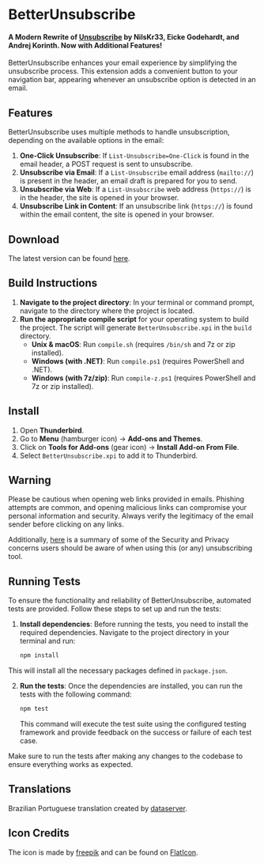 # BetterUnsubscribe

#### A Modern Rewrite of [Unsubscribe](https://addons.thunderbird.net/en-us/thunderbird/addon/unsub/) by NilsKr33, Eicke Godehardt, and Andrej Korinth. Now with Additional Features!

BetterUnsubscribe enhances your email experience by simplifying the unsubscribe process. This extension adds a convenient button to your navigation bar, appearing whenever an unsubscribe option is detected in an email.

## Features

BetterUnsubscribe uses multiple methods to handle unsubscription, depending on the available options in the email:

1. **One-Click Unsubscribe**: If `List-Unsubscribe=One-Click` is found in the email header, a POST request is sent to unsubscribe.
2. **Unsubscribe via Email**: If a `List-Unsubscribe` email address (`mailto://`) is present in the header, an email draft is prepared for you to send.
3. **Unsubscribe via Web**: If a `List-Unsubscribe` web address (`https://`) is in the header, the site is opened in your browser.
4. **Unsubscribe Link in Content**: If an unsubscribe link (`https://`) is found within the email content, the site is opened in your browser.

## Download
The latest version can be found [here](https://github.com/LucBennett/BetterUnsubscribe/releases/latest).

## Build Instructions

1. **Navigate to the project directory**: In your terminal or command prompt, navigate to the directory where the project is located.
2. **Run the appropriate compile script** for your operating system to build the project. The script will generate `BetterUnsubscribe.xpi` in the `build` directory.
   - **Unix & macOS**: Run `compile.sh` (requires `/bin/sh` and 7z or zip installed).
   - **Windows (with .NET)**: Run `compile.ps1` (requires PowerShell and .NET).
   - **Windows (with 7z/zip)**: Run `compile-z.ps1` (requires PowerShell and 7z or zip installed).

## Install

1. Open **Thunderbird**.
2. Go to **Menu** (hamburger icon) -> **Add-ons and Themes**.
3. Click on **Tools for Add-ons** (gear icon) -> **Install Add-on From File**.
4. Select `BetterUnsubscribe.xpi` to add it to Thunderbird.

## Warning

Please be cautious when opening web links provided in emails. Phishing attempts are common, and opening malicious links can compromise your personal information and security. Always verify the legitimacy of the email sender before clicking on any links.

Additionally, [here](./Security%20Concerns.md) is a summary of some of the Security and Privacy concerns users should be aware of when using this (or any) unsubscribing tool.

## Running Tests

To ensure the functionality and reliability of BetterUnsubscribe, automated tests are provided. Follow these steps to set up and run the tests:

1. **Install dependencies**: Before running the tests, you need to install the required dependencies. Navigate to the project directory in your terminal and run:
   ```bash
   npm install
   ```
This will install all the necessary packages defined in `package.json`.

2. **Run the tests**: Once the dependencies are installed, you can run the tests with the following command:
   ```bash
   npm test
   ```
   This command will execute the test suite using the configured testing framework and provide feedback on the success or failure of each test case.

Make sure to run the tests after making any changes to the codebase to ensure everything works as expected.

## Translations

Brazilian Portuguese translation created by [dataserver](https://github.com/dataserver).

## Icon Credits

The icon is made by [freepik](https://www.freepik.com) and can be found on [FlatIcon](https://www.flaticon.com/free-icon/email_121931).